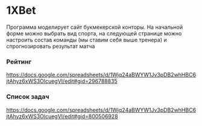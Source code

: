 # 1XBet

Программа моделирует сайт букмекерской конторы. На начальной форме можно выбрать вид спорта, на следующей странице можно настроить состав команды (мы ставим себя выше тренера) и спрогнозировать результат матча

### Рейтинг
https://docs.google.com/spreadsheets/d/1Wjq24aBWYW1Jv3pDB2whHBC6jtAhyz6xWS3OlcuegVI/edit#gid=296788835

### Список задач
https://docs.google.com/spreadsheets/d/1Wjq24aBWYW1Jv3pDB2whHBC6jtAhyz6xWS3OlcuegVI/edit#gid=800506928
